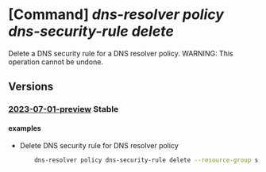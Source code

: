 # [Command] _dns-resolver policy dns-security-rule delete_

Delete a DNS security rule for a DNS resolver policy. WARNING: This operation cannot be undone.

## Versions

### [2023-07-01-preview](/Resources/mgmt-plane/L3N1YnNjcmlwdGlvbnMve30vcmVzb3VyY2Vncm91cHMve30vcHJvdmlkZXJzL21pY3Jvc29mdC5uZXR3b3JrL2Ruc3Jlc29sdmVycG9saWNpZXMve30vZG5zc2VjdXJpdHlydWxlcy97fQ==/2023-07-01-preview.xml) **Stable**

<!-- mgmt-plane /subscriptions/{}/resourcegroups/{}/providers/microsoft.network/dnsresolverpolicies/{}/dnssecurityrules/{} 2023-07-01-preview -->

#### examples

- Delete DNS security rule for DNS resolver policy
    ```bash
        dns-resolver policy dns-security-rule delete --resource-group sampleResourceGroup --dns-resolver-policy-name sampleDnsDnsResolverPolicy --dns-security-rule-name sampleDnsSecurityRule
    ```

